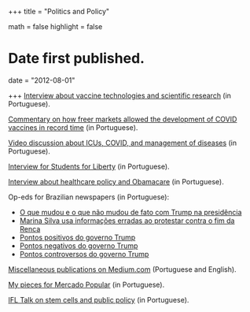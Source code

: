 +++
title = "Politics and Policy"

math = false
highlight = false

# Date first published.
date = "2012-08-01"

+++
[Interview about vaccine technologies and scientific research](https://www.tce.sp.gov.br/6524-pesquisador-explica-sobre-criacao-vacinas-podcast-tce) (in Portuguese).

[Commentary on how freer markets allowed the development of COVID vaccines in record time](https://outline.com/4TWweF) (in Portuguese).

[Video discussion about ICUs, COVID, and management of diseases](https://www.youtube.com/watch?v=yZa7LhB2ChI) (in Portuguese).

[Interview for Students for Liberty](https://studentsforliberty.org/brazil/blog/entrevista-geanluca-lorenzon/) (in Portuguese).

[Interview about healthcare policy and Obamacare](https://soundcloud.com/user-297005397-731604756/o-obamacare-e-o-mercado-de-saude-com-davi-lyra-leite) (in Portuguese).

Op-eds for Brazilian newspapers (in Portuguese):

  * [O que mudou e o que não mudou de fato com Trump na presidência](http://www.gazetadopovo.com.br/ideias/o-que-mudou-e-o-que-nao-mudou-de-fato-com-trump-na-presidencia-5ozilv7vn3ql9pnhko231h16x)
  * [Marina Silva usa informações erradas ao protestar contra o fim da Renca](https://www.poder360.com.br/opiniao/brasil/marina-silva-usa-informacoes-erradas-ao-protestar-contra-o-fim-da-renca/)
  * [Pontos positivos do governo Trump](https://ideiasradicais.com.br/pontos-positivos-governo-trump/)
  * [Pontos negativos do governo Trump](https://ideiasradicais.com.br/pontos-negativos-governo-trump/)
  * [Pontos controversos do governo Trump](https://ideiasradicais.com.br/governo-donald-trump/)


[Miscellaneous publications on Medium.com](https://medium.com/@davilyra) (Portuguese and English).

[My pieces for Mercado Popular](http://mercadopopular.org/davilyra/) (in Portuguese).

[IFL Talk on stem cells and public policy](https://drive.google.com/file/d/1KXGMpeq3PZv7RPHO0cK8yEyPwn9x_KPY/view?usp=sharing) (in Portuguese).
